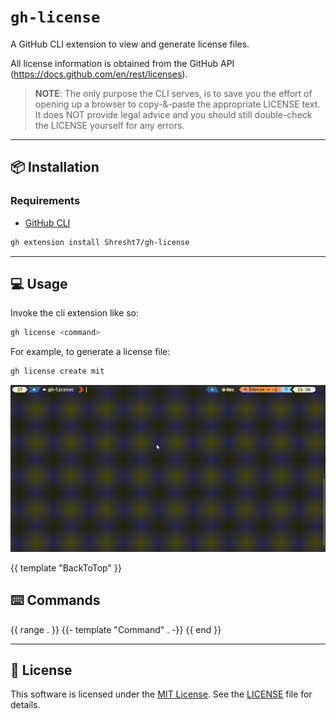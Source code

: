# `gh-license`

A GitHub CLI extension to view and generate license files.

All license information is obtained from the GitHub API (https://docs.github.com/en/rest/licenses).

> **NOTE**: The only purpose the CLI serves, is to save you the effort of opening up a browser to copy-&-paste the appropriate LICENSE text. It does NOT provide legal advice and you should still double-check the LICENSE yourself for any errors.

---

## 📦 Installation

### Requirements

- [GitHub CLI](https://cli.github.com/)

```sh
gh extension install Shresht7/gh-license
```

---

## 💻 Usage

Invoke the cli extension like so:

```sh
gh license <command>
```

For example, to generate a license file:

```sh
gh license create mit
```

![Usage Demonstration](docs/demo.gif)

{{ template "BackToTop" }}

## ⌨️ Commands

{{ range . }}
{{- template "Command" . -}}
{{ end }}

---

## 📜 License

This software is licensed under the [MIT License](). See the [LICENSE](./LICENSE) file for details.

<!-- ----- -->
<!-- LINKS -->
<!-- ----- -->

[top]: #gh-license
